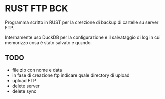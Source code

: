 # RUST FTP BCK

Programma scritto in RUST per la creazione di backup di cartelle su server FTP.

Internamente uso DuckDB per la configurazione e il salvataggio di log in cui memorizzo cosa è stato salvato e quando.

## TODO
- file zip con nome e data
- in fase di creazione ftp indicare quale directory di upload
- upload FTP
- delete server
- delete sync